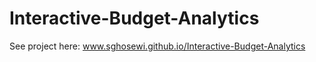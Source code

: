 # Interactive-Budget-Analytics

See project here: www.sghosewi.github.io/Interactive-Budget-Analytics
